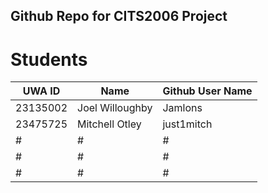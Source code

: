 ## Github Repo for CITS2006 Project

# Students
| UWA ID  | Name  | Github User Name  |
| ------------ | ------------ | ------------ |
| 23135002  | Joel Willoughby  | Jamlons  |
| 23475725  | Mitchell Otley  | just1mitch  |
| #  | #  | #  |
| #  | #  | #  |
| #  | #  | #  |
